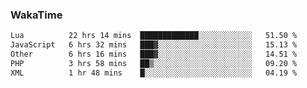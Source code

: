 ### WakaTime

<!--START_SECTION:waka-->

```txt
Lua          22 hrs 14 mins  █████████████░░░░░░░░░░░░   51.50 %
JavaScript   6 hrs 32 mins   ███▓░░░░░░░░░░░░░░░░░░░░░   15.13 %
Other        6 hrs 16 mins   ███▓░░░░░░░░░░░░░░░░░░░░░   14.51 %
PHP          3 hrs 58 mins   ██▒░░░░░░░░░░░░░░░░░░░░░░   09.20 %
XML          1 hr 48 mins    █░░░░░░░░░░░░░░░░░░░░░░░░   04.19 %
```

<!--END_SECTION:waka-->
